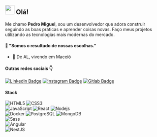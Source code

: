 ## <img src="https://media.giphy.com/media/hvRJCLFzcasrR4ia7z/giphy.gif" width="30px"> Olá!

Me chamo **Pedro Miguel**, sou um desenvolvedor que adora construir seguindo as boas práticas e aprender coisas novas. Faço meus projetos utilizando as tecnologias mais modernas do mercado.


#### 💫 **"Somos o resultado de nossas escolhas."**

-  📍  De AL, vivendo em Maceió


#### Outras redes sociais 👇
[![Linkedin Badge](https://img.shields.io/badge/-LinkedIn-blue?style=flat-square&logo=Linkedin&logoColor=white&link=https:https://www.linkedin.com/in/pedromiguelmvs/)](https://www.linkedin.com/in/pedromiguelmvs/) [![Instagram Badge](https://img.shields.io/badge/-Instagram-violet?style=flat-square&logo=Instagram&logoColor=white&link=https:https://www.instagram.com/pedromiguelmvs/)](https://www.instagram.com/pedromiguelmvs/) [![Gitlab Badge](https://img.shields.io/badge/-Gitlab-orange?style=flat-square&logo=Gitlab&logoColor=white&link=https://gitlab.com/pedromiguelmvs)](https://gitlab.com/pedromiguelmvs)


#### Stack

![HTML5](https://img.shields.io/badge/-HTML5-E34F26?style=flat-square&logo=html5&logoColor=white)
![CSS3](https://img.shields.io/badge/-CSS3-1572B6?style=flat-square&logo=css3)<br />
![JavaScript](https://img.shields.io/badge/-JavaScript-black?style=flat-square&logo=javascript)
![React](https://img.shields.io/badge/-React-black?style=flat-square&logo=react)
![Nodejs](https://img.shields.io/badge/NodeJS-339933.svg?logo=node.js&logoColor=white)<br />
![Docker](https://img.shields.io/badge/Docker-0ba2d9.svg?logo=docker&logoColor=white)
![PostgreSQL](https://img.shields.io/badge/PostgreSQL-316192.svg?logo=postgresql&logoColor=white)
![MongoDB](https://img.shields.io/badge/MongoDB-10a54e.svg?logo=mongodb&logoColor=white)<br />
![Sass](https://img.shields.io/badge/Sass-cf649a.svg?logo=sass&logoColor=white)<br />
![Angular](https://img.shields.io/badge/Angular-cf649a.svg?logo=angular&logoColor=red&color=brown)<br />
![NestJS](https://img.shields.io/badge/NestJS-cf649a.svg?logo=nestjs&logoColor=red&color=black)<br />
